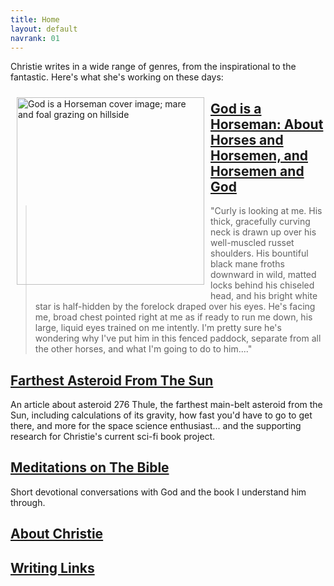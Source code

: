 ```yaml
---
title: Home
layout: default
navrank: 01
---
```



Christie writes in a wide range of genres, from the inspirational to the fantastic.  Here's what she's working on these days:


<img style="margin: 10px; float: left;" alt="God is a Horseman cover image; mare and foal grazing on hillside" src="../images/cover_hill-curly_overlay.jpg" width="300px" height="300px"/>

## [God is a Horseman: About Horses and Horsemen, and Horsemen and God](GIAH/giah_blog.html)

> "Curly is looking at me.  His thick, gracefully curving neck is drawn up over his well-muscled russet shoulders.  His bountiful black mane froths downward in wild, matted locks behind his chiseled head, and his bright white star is half-hidden by the forelock draped over his eyes.   He's facing me, broad chest pointed right at me as if ready to run me down, his large, liquid eyes trained on me intently.  I'm pretty sure he's wondering why I've put him in this fenced paddock, separate from all the other horses, and what I'm going to do to him...."


[Farthest Asteroid From The Sun](LFA/Thule_for_webpage.md)
--------------------------------------------
An article about asteroid 276 Thule, the farthest main-belt asteroid from the Sun, including calculations of its gravity, how fast you'd have to go to get there, and more for the space science enthusiast... and the supporting research for Christie's current sci-fi book project.


[Meditations on The Bible](MED/meditations2.md)
------------------------------------------
Short devotional conversations with God and the book I understand him through.


[About Christie](BIO/bio4.md)
------------------------------

[Writing Links](WRI/writing.md)
---------------------------
